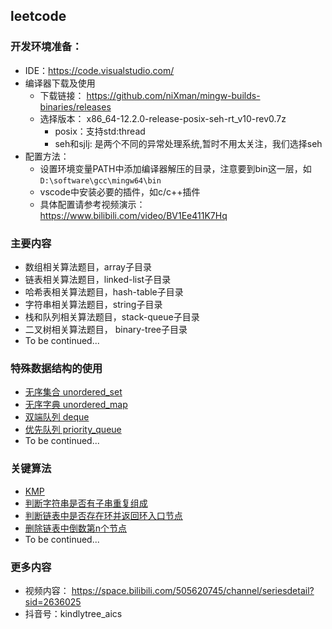 ## leetcode


### 开发环境准备：
- IDE：https://code.visualstudio.com/
- 编译器下载及使用
    - 下载链接： https://github.com/niXman/mingw-builds-binaries/releases
    - 选择版本： x86_64-12.2.0-release-posix-seh-rt_v10-rev0.7z
        - posix：支持std:thread
        - seh和sjlj: 是两个不同的异常处理系统,暂时不用太关注，我们选择seh
- 配置方法：
    - 设置环境变量PATH中添加编译器解压的目录，注意要到bin这一层，如`D:\software\gcc\mingw64\bin`
    - vscode中安装必要的插件，如c/c++插件
    - 具体配置请参考视频演示：https://www.bilibili.com/video/BV1Ee411K7Hq

### 主要内容
- 数组相关算法题目，array子目录
- 链表相关算法题目，linked-list子目录
- 哈希表相关算法题目，hash-table子目录
- 字符串相关算法题目，string子目录
- 栈和队列相关算法题目，stack-queue子目录
- 二叉树相关算法题目， binary-tree子目录
- To be continued...

### 特殊数据结构的使用
- [无序集合 unordered_set](./hash-table/happy-number.cpp)
- [无序字典 unordered_map](./hash-table/two-sum.cpp)
- [双端队列 deque](./stack-queue/sliding-window-maximum.cpp)
- [优先队列 priority_queue](./stack-queue/top-k-frequent-elements.cpp)
- To be continued...

### 关键算法
- [KMP](./string/find-the-index-of-the-first-occurrence-in-a-string.cpp)
- [判断字符串是否有子串重复组成](./string/repeated-substring-pattern.cpp)
- [判断链表中是否存在环并返回环入口节点](./linked-list/linked-list-cycle.cpp)
- [删除链表中倒数第n个节点](./linked-list/remove-nth-node-from-end-of-list.cpp)
- To be continued...

### 更多内容
- 视频内容： https://space.bilibili.com/505620745/channel/seriesdetail?sid=2636025
- 抖音号：kindlytree_aics